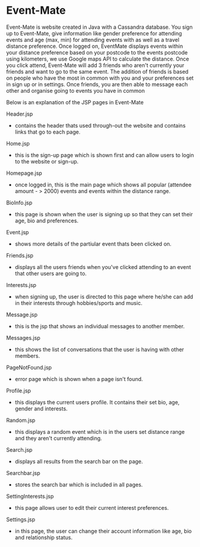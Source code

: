 Event-Mate
=========

Event-Mate is website created in Java with a Cassandra database.
You sign up to Event-Mate, give information like gender preference for attending events and age (max, min) for attending events with as well as a travel distance preference.
Once logged on, EventMate displays events within your distance preference based on your postcode to the events postcode using kilometers, we use Google maps API to calculate the distance.
Once you click attend, Event-Mate will add 3 friends who aren't currently your friends and want to go to the same event. The addition of friends is based on people who have the most in common with you and your preferences set in sign up or in settings. Once friends, you are then able to message each other and organise going to events you have in common

Below is an explanation of the JSP pages in Event-Mate

Header.jsp
  - contains the header thats used through-out the website and contains links that go to each page.

Home.jsp
  - this is the sign-up page which is shown first and can allow users to login to the website or sign-up.

Homepage.jsp
  - once logged in, this is the main page which shows all popular (attendee amount - > 2000)  events and events within the distance range.

BioInfo.jsp
  - this page is shown when the user is signing up so that they can set their age, bio and preferences.
  
Event.jsp
  - shows more details of the partiular event thats been clicked on.

Friends.jsp
  - displays all the users friends when you've clicked attending to an event that other users are going to.

Interests.jsp
  - when signing up, the user is directed to this page where he/she can add in their interests through hobbies/sports and music.

Message.jsp
  - this is the jsp that shows an individual messages to another member. 

Messages.jsp
  - this shows the list of conversations that the user is having with other members.

PageNotFound.jsp
  - error page which is shown when a page isn't found.

Profile.jsp
  - this displays the current users profile. It contains their set bio, age, gender and interests. 

Random.jsp
  - this displays a random event which is in the users set distance range and they aren't currently attending.

Search.jsp
  - displays all results from the search bar on the page.

Searchbar.jsp
  - stores the search bar which is included in all pages.

SettingInterests.jsp
  - this page allows user to edit their current interest preferences.

Settings.jsp
   - in this page, the user can change their account information like age, bio and relationship status.
